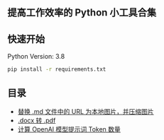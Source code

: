 ## 提高工作效率的 Python 小工具合集

## 快速开始

Python Version: 3.8

```bash
pip install -r requirements.txt
```

## 目录

- [替换 .md 文件中的 URL 为本地图片，并压缩图片](/url_file.py)
- [.docx 转 .pdf](/docx_pdf.py)
- [计算 OpenAI 模型提示词 Token 数量](/openai_tiktoken.py)